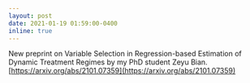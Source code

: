 ```yaml
---
layout: post
date: 2021-01-19 01:59:00-0400
inline: true
---
```


New preprint on Variable Selection in Regression-based Estimation of Dynamic Treatment Regimes by my PhD student Zeyu Bian. [https://arxiv.org/abs/2101.07359](https://arxiv.org/abs/2101.07359)